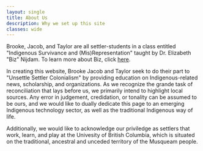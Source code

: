 ```yaml
---
layout: single
title: About Us
description: Why we set up this site
classes: wide
---
```


 Brooke, Jacob, and Taylor are all settler-students in a class entitled "Indigenous Survivance and (Mis)Representation" taught by Dr. Elizabeth "Biz" Nijdam. To learn more about Biz, click [here](https://cenes.ubc.ca/profile/biz-nijdam/).

 In creating this website, Brooke Jacob and Taylor seek to do their part to "Unsettle Settler Colonialism" by providing education on Indigenous-related news, scholarship, and organizations.  As we recognize the grande task of reconciliation that lays before us, we primarily intend to highlight local sources. Any error in judgement, credidation, or tonality can be assumed to be ours, and we would like to dually dedicate this page to an emerging Indigenous technology sector, as well as the traditional Indigenous way of life.

Additionally, we would like to acknowledge our priviledge as settlers that work, learn, and play at the Univesity of British Columbia, which is situated on the traditional, ancestral and unceded territory of the Musqueam people.
